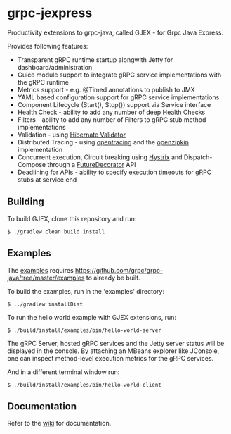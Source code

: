 # grpc-jexpress
Productivity extensions to grpc-java, called GJEX - for Grpc Java Express.

Provides following features:
* Transparent gRPC runtime startup alongwith Jetty for dashboard/administration
* Guice module support to integrate gRPC service implementations with the gRPC runtime
* Metrics support - e.g. @Timed annotations to publish to JMX
* YAML based configuration support for gRPC service implementations
* Component Lifecycle (Start(), Stop()) support via Service interface
* Health Check - ability to add any number of deep Health Checks
* Filters - ability to add any number of Filters to gRPC stub method implementations
* Validation - using [Hibernate Validator](http://hibernate.org/validator/)
* Distributed Tracing - using [opentracing](http://opentracing.io/) and the [openzipkin](https://github.com/openzipkin/brave) implementation
* Concurrent execution, Circuit breaking using [Hystrix](https://github.com/Netflix/Hystrix) and Dispatch-Compose through a [FutureDecorator](https://github.com/flipkart-incubator/grpc-jexpress/blob/master/core/src/main/java/com/flipkart/gjex/core/task/FutureDecorator.java) API
* Deadlining for APIs - ability to specify execution timeouts for gRPC stubs at service end

## Building
To build GJEX, clone this repository and run:

```
$ ./gradlew clean build install
```

## Examples
The [examples](https://github.com/flipkart-incubator/grpc-jexpress/tree/master/examples) requires https://github.com/grpc/grpc-java/tree/master/examples to already be built. 

To build the examples, run in the 'examples' directory:

```
$ ../gradlew installDist
```
To run the hello world example with GJEX extensions, run:

```
$ ./build/install/examples/bin/hello-world-server
```
The gRPC Server, hosted gRPC services and the Jetty server status will be displayed in the console. By attaching an MBeans explorer like JConsole, one can inspect method-level execution metrics for the gRPC services.

And in a different terminal window run:

```
$ ./build/install/examples/bin/hello-world-client
```

## Documentation
Refer to the [wiki](https://github.com/flipkart-incubator/grpc-jexpress/wiki) for documentation. 
